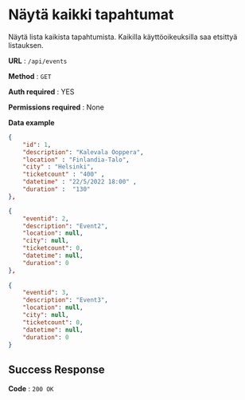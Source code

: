 # Näytä kaikki tapahtumat

Näytä lista kaikista tapahtumista. Kaikilla käyttöoikeuksilla saa etsittyä listauksen. 

**URL** : `/api/events`

**Method** : `GET`

**Auth required** : YES

**Permissions required** : None

**Data example** 

```json
{
    "id": 1,
    "description": "Kalevala Ooppera",
    "location" : "Finlandia-Talo",
    "city" : "Helsinki",
    "ticketcount" : "400" ,
    "datetime" : "22/5/2022 18:00" ,
    "duration" :  "130"
}, 

{
    "eventid": 2,
    "description": "Event2",
    "location": null,
    "city": null,
    "ticketcount": 0,
    "datetime": null,
    "duration": 0
},
    
{
    "eventid": 3,
    "description": "Event3",
    "location": null,
    "city": null,
    "ticketcount": 0,
    "datetime": null,
    "duration": 0
}
```
## Success Response

**Code** : `200 OK`
